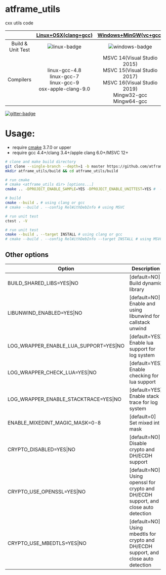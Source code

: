 # atframe_utils
cxx utils code

|                           | [Linux+OSX(clang+gcc)][linux-link] | [Windows+MinGW(vc+gcc)][windows-link] | [Coverage][coverage-link] |
|:-------------------------:|:----------------------------------:|:-------------------------------------:|:-------------------------:|
| Build & Unit Test         | ![linux-badge]                     | ![windows-badge]                      | ![coverage-badge]         |
Compilers | linux-gcc-4.8 <br /> linux-gcc-7 <br /> linux-gcc-9 <br /> osx-apple-clang-9.0 <br /> | MSVC 14(Visual Studio 2015) <br /> MSVC 15(Visual Studio 2017) <br /> MSVC 16(Visual Studio 2019) <br /> Mingw32-gcc <br /> Mingw64-gcc |  

[![gitter-badge]][gitter-link]

[linux-badge]: https://travis-ci.org/atframework/atframe_utils.svg?branch=master "Travis build status"
[linux-link]:  https://travis-ci.org/atframework/atframe_utils "Travis build status"
[windows-badge]: https://ci.appveyor.com/api/projects/status/7e6q54xxdga6ov00?svg=true "AppVeyor build status"
[windows-link]:  https://ci.appveyor.com/project/owt5008137/atframe-utils/branch/master "AppVeyor build status"
[coverage-badge]: https://coveralls.io/repos/github/atframework/atframe_utils/badge.svg?branch=master "Coveralls coverage"
[coverage-link]:  https://coveralls.io/github/atframework/atframe_utils?branch=master "Coveralls coverage"
[gitter-badge]: https://badges.gitter.im/atframework/common.svg "Gitter"
[gitter-link]:  https://gitter.im/atframework/common?utm_source=badge&utm_medium=badge&utm_campaign=pr-badge "Gitter"

# Usage:

+ require [cmake][cmake] 3.7.0 or upper
+ require gcc 4.4+/clang 3.4+/apple clang 6.0+/MSVC 12+

~~~~~~~~~~bash
# clone and make build directory
git clone --single-branch --depth=1 -b master https://github.com/atframework/atframe_utils.git
mkdir atframe_utils/build && cd atframe_utils/build

# run cmake
# cmake <atframe_utils dir> [options...]
cmake .. -DPROJECT_ENABLE_SAMPLE=YES -DPROJECT_ENABLE_UNITTEST=YES #  -DCMAKE_INSTALL_PREFIX=<install prefix>

# build
cmake --build . # using clang or gcc
# cmake --build . --config RelWithDebInfo # using MSVC

# run unit test
ctest . -V

# run unit test
cmake --build . --target INSTALL # using clang or gcc
# cmake --build . --config RelWithDebInfo --target INSTALL # using MSVC
~~~~~~~~~~

## Other options

| Option  | Description |
|---------|-------------|
| BUILD\_SHARED\_LIBS=YES\|NO | [default=NO] Build dynamic library |
| LIBUNWIND\_ENABLED=YES\|NO | [default=NO] Enable and using libunwind for callstack unwind |
| LOG\_WRAPPER\_ENABLE\_LUA\_SUPPORT=YES\|NO | [default=YES] Enable lua support for log system |
| LOG\_WRAPPER\_CHECK\_LUA=YES\|NO | [default=YES] Enable checking for lua support |
| LOG\_WRAPPER\_ENABLE\_STACKTRACE=YES\|NO | [default=YES] Enable stack trace for log system |
| ENABLE\_MIXEDINT\_MAGIC\_MASK=0-8 | [default=0] Set mixed int mask |
| CRYPTO\_DISABLED=YES\|NO | [default=NO] Disable crypto and DH/ECDH support |
| CRYPTO\_USE\_OPENSSL=YES\|NO | [default=NO] Using openssl for crypto and DH/ECDH support, and close auto detection |
| CRYPTO\_USE\_MBEDTLS=YES\|NO | [default=NO] Using mbedtls for crypto and DH/ECDH support, and close auto detection |

[cmake]: https://cmake.org/